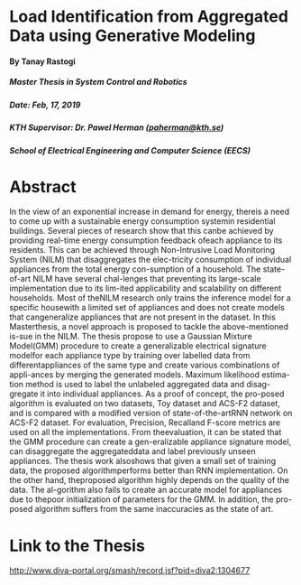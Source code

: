 # Load Identification from Aggregated Data using Generative Modeling 
#### By Tanay Rastogi
##### Master Thesis in System Control and Robotics
##### Date:             Feb, 17, 2019
##### KTH Supervisor:   Dr. Pawel Herman (paherman@kth.se)
##### School of Electrical Engineering and Computer Science (EECS)
#####

# Abstract
In  the  view  of  an  exponential  increase  in  demand  for  energy,  thereis a need to come up with a sustainable energy consumption systemin residential buildings.  Several pieces of research show that this canbe achieved by providing real-time energy consumption feedback ofeach  appliance  to  its  residents.   This  can  be  achieved  through  Non-Intrusive Load Monitoring System (NILM) that disaggregates the elec-tricity consumption of individual appliances from the total energy con-sumption of a household.   The state-of-art NILM have several chal-lenges that preventing its large-scale implementation due to its lim-ited applicability and scalability on different households.  Most of theNILM  research  only  trains  the  inference  model  for  a  specific  housewith a limited set of appliances and does not create models that cangeneralize appliances that are not present in the dataset. In this Masterthesis, a novel approach is proposed to tackle the above-mentioned is-sue in the NILM. The thesis propose to use a Gaussian Mixture Model(GMM) procedure to create a generalizable electrical signature modelfor each appliance type by training over labelled data from differentappliances of the same type and create various combinations of appli-ances by merging the generated models. Maximum likelihood estima-tion method is used to label the unlabeled aggregated data and disag-gregate it into individual appliances.  As a proof of concept, the pro-posed algorithm is evaluated on two datasets, Toy dataset and ACS-F2 dataset, and is compared with a modified version of state-of-the-artRNN  network  on  ACS-F2  dataset.   For  evaluation,  Precision,  Recalland  F-score  metrics  are  used  on  all  the  implementations.   From  theevaluation, it can be stated that the GMM procedure can create a gen-eralizable appliance signature model, can disaggregate the aggregateddata  and  label  previously  unseen  appliances.   The  thesis  work  alsoshows that given a small set of training data, the proposed algorithmperforms better than RNN implementation.   On the other hand,  theproposed algorithm highly depends on the quality of the data. The al-gorithm also fails to create an accurate model for appliances due to thepoor initialization of parameters for the GMM. In addition,  the pro-posed algorithm suffers from the same inaccuracies as the state of art.

# Link to the Thesis
http://www.diva-portal.org/smash/record.jsf?pid=diva2:1304677

